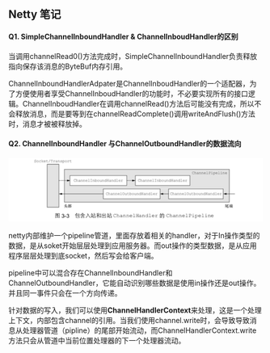 ## Netty 笔记



#### Q1. SimpleChannelInboundHandler & ChannelInboudHandler的区别

当调用channelRead0()方法完成时，SimpleChannelInboundHandler负责释放指向保存该消息的ByteBuf内存引用。

ChannelInboundHandlerAdpater是ChannelInboudHandler的一个适配器，为了方便使用者享受ChannelInboudHandler的功能时，不必要实现所有的接口逻辑。ChannelInboudHandler在调用channelRead()方法后可能没有完成，所以不会释放消息，而是要等到在channelReadComplete()调用writeAndFlush()方法时，消息才被被释放掉。



#### Q2. ChannelInboundHandler 与ChannelOutboundHandler的数据流向

![image-20190711115323065](assets/image-20190711115323065.png)

netty内部维护一个pipeline管道，里面存放着相关的handler，对于In操作类型的数据，是从soket开始层层处理到应用服务器。而out操作的类型数据，是从应用程序层层处理到底socket，然后写会给客户端。

pipeline中可以混合存在ChannelInboundHandler和ChannelOutboundHandler，它能自动识别哪些数据是使用in操作还是out操作。并且同一事件只会在一个方向传递。

针对数据的写入，我们可以使用**ChannelHandlerContext**来处理，这是一个处理上下文，内部包含channel的引用。当我们使用channel.write时，会导致导致消息从处理器管道（pipline）的尾部开始流动，而ChannelHandlerContext.write方法只会从管道中当前位置处理器的下一个处理器流动。

